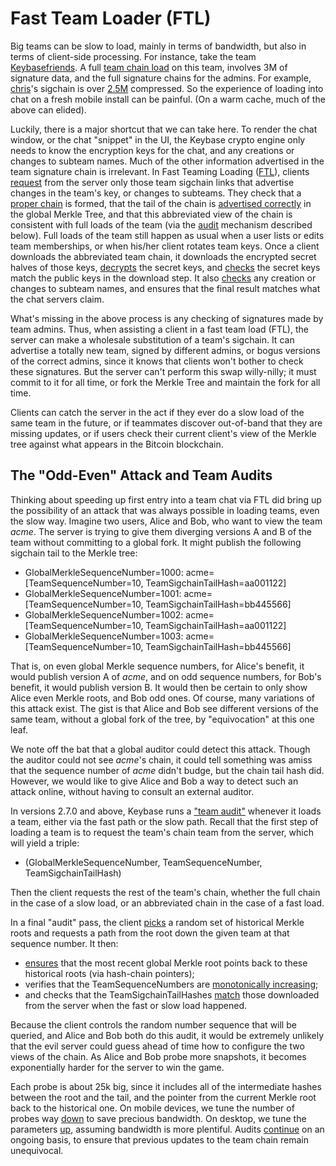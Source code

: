 # Fast Team Loader (FTL)

Big teams can be slow to load, mainly in terms of bandwidth, but also in terms of
client-side processing. For instance, take the team [Keybasefriends](https://keybase.io/team/keybasefriends).
A full [team chain load](/docs/teams/loader) on this team, involves 3M of signature data,
and the full signature chains for the admins. For example,
[chris](https://keybase.io/chris)'s sigchain is over [2.5M](https://keybase.io/_/api/1.0/sig/get.json?uid=23260c2ce19420f97b58d7d95b68ca00) compressed. So the experience
of loading into chat on a fresh mobile install can be painful. (On a warm cache, much of
the above can elided).

Luckily, there is a major shortcut that we can take here. To render the chat
window, or the chat "snippet" in the UI, the Keybase crypto engine only needs
to know the encryption keys for the chat, and any creations or changes to
subteam names. Much of the other information advertised in the team signature
chain is irrelevant. In Fast Teaming Loading ([FTL](https://github.com/keybase/client/blob/cfffb80ff83dad98ca5d2366cc73d14e6abfcb86/go/teams/ftl.go)),
clients [request](https://github.com/keybase/client/blob/cfffb80ff83dad98ca5d2366cc73d14e6abfcb86/go/teams/ftl.go#L631) from the
server only those team sigchain links that advertise changes in the team's
key, or changes to subteams. They check that a [proper chain](https://github.com/keybase/client/blob/cfffb80ff83dad98ca5d2366cc73d14e6abfcb86/go/teams/ftl.go#L764)
is formed, that the tail of the chain is [advertised correctly](https://github.com/keybase/client/blob/cfffb80ff83dad98ca5d2366cc73d14e6abfcb86/go/teams/ftl.go#L669)
 in the global Merkle Tree, and
that this abbreviated view of the chain is consistent with full loads of the
team (via the [audit](https://github.com/keybase/client/blob/cfffb80ff83dad98ca5d2366cc73d14e6abfcb86/go/teams/ftl.go#L827) mechanism described below). Full loads of the team still happen as usual when a user lists or
edits team memberships, or when his/her client rotates team keys. Once a
client downloads the abbreviated team chain, it downloads the encrypted secret
halves of those keys, [decrypts](https://github.com/keybase/client/blob/cfffb80ff83dad98ca5d2366cc73d14e6abfcb86/go/teams/ftl.go#L679) the secret keys,
and [checks](https://github.com/keybase/client/blob/cfffb80ff83dad98ca5d2366cc73d14e6abfcb86/go/teams/ftl.go#L252) the secret keys
match the public keys in the download step. It also [checks](https://github.com/keybase/client/blob/cfffb80ff83dad98ca5d2366cc73d14e6abfcb86/go/teams/ftl.go#L142) any creation or
changes to subteam names, and ensures that the final result matches what the
chat servers claim.

What's missing in the above process is any checking of signatures made by
team admins. Thus, when assisting a client in a fast team load (FTL), the
server can make a wholesale substitution of a team's sigchain. It can
advertise a totally new team, signed by different admins, or bogus versions
of the correct admins, since it knows that clients won't bother to check
these signatures. But the server can't perform this swap willy-nilly; it
must commit to it for all time, or fork the Merkle Tree and maintain
the fork for all time.

Clients can catch the server in the act if they ever do a slow load of the
same team in the future, or if teammates discover out-of-band that they are
missing updates, or if users check their current client's view of the Merkle
tree against what appears in the Bitcoin blockchain.

## The "Odd-Even" Attack and Team Audits

Thinking about speeding up first entry into a team chat via FTL did bring up
the possibility of an attack that was always possible in loading teams, even
the slow way. Imagine two users, Alice and Bob, who want to view the team
*acme*. The server is trying to give them diverging versions A and B of the
team without committing to a global fork. It might publish the following
sigchain tail to the Merkle tree:

* GlobalMerkleSequenceNumber=1000: acme=[TeamSequenceNumber=10, TeamSigchainTailHash=aa001122]
* GlobalMerkleSequenceNumber=1001: acme=[TeamSequenceNumber=10, TeamSigchainTailHash=bb445566]
* GlobalMerkleSequenceNumber=1002: acme=[TeamSequenceNumber=10, TeamSigchainTailHash=aa001122]
* GlobalMerkleSequenceNumber=1003: acme=[TeamSequenceNumber=10, TeamSigchainTailHash=bb445566]

That is, on even global Merkle sequence numbers, for Alice's benefit, it would
publish version A of *acme*, and on odd sequence numbers, for Bob's benefit,
it would publish version B. It would then be certain to only show Alice even
Merkle roots, and Bob odd ones. Of course, many variations of this attack exist.
The gist is that Alice and Bob see different versions of the same team, without
a global fork of the tree, by "equivocation" at this one leaf.

We note off the bat that a global auditor could detect this attack. Though the auditor
could not see *acme*'s chain, it could tell something was amiss that the sequence
number of *acme* didn't budge, but the chain tail hash did. However, we
would like to give Alice and Bob a way to detect such an attack online, without
having to consult an external auditor.

In versions 2.7.0 and above, Keybase runs a ["team audit"](https://github.com/keybase/client/blob/cfffb80ff83dad98ca5d2366cc73d14e6abfcb86/go/teams/audit.go) whenever it loads
a team, either via the fast path or the slow path. Recall
that the first step of loading a team is to request the team's chain team
from the server, which will yield a triple:

* (GlobalMerkleSequenceNumber, TeamSequenceNumber, TeamSigchainTailHash)

Then the client requests the rest of the team's chain, whether the
full chain in the case of a slow load, or an abbreviated chain in the
case of a fast load.

In a final "audit" pass, the client [picks](https://github.com/keybase/client/blob/cfffb80ff83dad98ca5d2366cc73d14e6abfcb86/go/teams/audit.go#L349) a random
set of historical Merkle roots and requests a path from the root down the
given team at that sequence number. It then:

* [ensures](https://github.com/keybase/client/blob/cfffb80ff83dad98ca5d2366cc73d14e6abfcb86/go/teams/audit.go#L396) that the most recent global Merkle root points back to these historical roots (via hash-chain pointers);
* verifies that the TeamSequenceNumbers are [monotonically increasing](https://github.com/keybase/client/blob/cfffb80ff83dad98ca5d2366cc73d14e6abfcb86/go/teams/audit.go#L291-L293);
* and checks that the TeamSigchainTailHashes [match](https://github.com/keybase/client/blob/cfffb80ff83dad98ca5d2366cc73d14e6abfcb86/go/teams/audit.go#L284) those downloaded from the server when the fast or slow load happened.

Because the client controls the random number sequence that will be queried,
and Alice and Bob both do this audit, it would be extremely unlikely that the
evil server could guess ahead of time how to configure the two views of the
chain. As Alice and Bob probe more snapshots, it becomes exponentially harder
for the server to win the game.

Each probe is about 25k big, since it includes all of the intermediate hashes
between the root and the tail, and the pointer from the current Merkle root
back to the historical one. On mobile devices, we tune the number of probes
way [down](https://github.com/keybase/client/blob/cfffb80ff83dad98ca5d2366cc73d14e6abfcb86/go/teams/audit.go#L29)
to save precious bandwidth. On desktop, we tune the
parameters [up](https://github.com/keybase/client/blob/cfffb80ff83dad98ca5d2366cc73d14e6abfcb86/go/teams/audit.go#L20), assuming bandwidth is more plentiful. Audits
[continue](https://github.com/keybase/client/blob/cfffb80ff83dad98ca5d2366cc73d14e6abfcb86/go/teams/audit.go#L164)
on an ongoing basis, to ensure that previous updates
to the team chain remain unequivocal.





